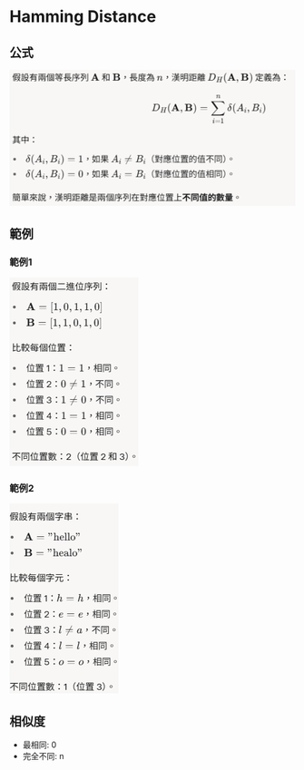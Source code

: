 # Hamming Distance

## 公式
![hamming_distance](image/hamming_distance1.png "hamming_distance")

## 範例
### 範例1
![hamming_distance](image/hamming_distance2.png "hamming_distance")

### 範例2
![hamming_distance](image/hamming_distance3.png "hamming_distance")

## 相似度
* 最相同: 0
* 完全不同: n